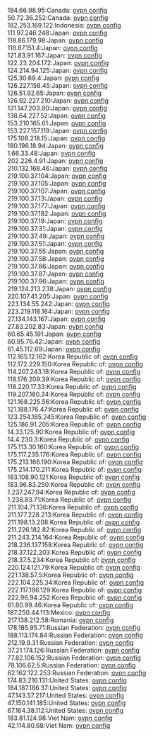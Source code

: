 184.66.98.95:Canada: [ovpn config](vpn/184_66_98_95.ovpn)  
50.72.36.252:Canada: [ovpn config](vpn/50_72_36_252.ovpn)  
182.253.169.122:Indonesia: [ovpn config](vpn/182_253_169_122.ovpn)  
111.97.246.248:Japan: [ovpn config](vpn/111_97_246_248.ovpn)  
118.86.179.98:Japan: [ovpn config](vpn/118_86_179_98.ovpn)  
118.87.151.4:Japan: [ovpn config](vpn/118_87_151_4.ovpn)  
121.83.91.167:Japan: [ovpn config](vpn/121_83_91_167.ovpn)  
122.23.204.172:Japan: [ovpn config](vpn/122_23_204_172.ovpn)  
124.214.94.125:Japan: [ovpn config](vpn/124_214_94_125.ovpn)  
125.30.69.4:Japan: [ovpn config](vpn/125_30_69_4.ovpn)  
126.227.158.45:Japan: [ovpn config](vpn/126_227_158_45.ovpn)  
126.51.92.65:Japan: [ovpn config](vpn/126_51_92_65.ovpn)  
126.92.227.210:Japan: [ovpn config](vpn/126_92_227_210.ovpn)  
131.147.203.90:Japan: [ovpn config](vpn/131_147_203_90.ovpn)  
138.64.227.52:Japan: [ovpn config](vpn/138_64_227_52.ovpn)  
153.210.165.61:Japan: [ovpn config](vpn/153_210_165_61.ovpn)  
153.227.157.119:Japan: [ovpn config](vpn/153_227_157_119.ovpn)  
175.108.218.15:Japan: [ovpn config](vpn/175_108_218_15.ovpn)  
180.196.18.94:Japan: [ovpn config](vpn/180_196_18_94.ovpn)  
1.66.33.48:Japan: [ovpn config](vpn/1_66_33_48.ovpn)  
202.226.4.91:Japan: [ovpn config](vpn/202_226_4_91.ovpn)  
210.132.168.46:Japan: [ovpn config](vpn/210_132_168_46.ovpn)  
219.100.37.104:Japan: [ovpn config](vpn/219_100_37_104.ovpn)  
219.100.37.105:Japan: [ovpn config](vpn/219_100_37_105.ovpn)  
219.100.37.107:Japan: [ovpn config](vpn/219_100_37_107.ovpn)  
219.100.37.13:Japan: [ovpn config](vpn/219_100_37_13.ovpn)  
219.100.37.177:Japan: [ovpn config](vpn/219_100_37_177.ovpn)  
219.100.37.182:Japan: [ovpn config](vpn/219_100_37_182.ovpn)  
219.100.37.19:Japan: [ovpn config](vpn/219_100_37_19.ovpn)  
219.100.37.31:Japan: [ovpn config](vpn/219_100_37_31.ovpn)  
219.100.37.49:Japan: [ovpn config](vpn/219_100_37_49.ovpn)  
219.100.37.51:Japan: [ovpn config](vpn/219_100_37_51.ovpn)  
219.100.37.55:Japan: [ovpn config](vpn/219_100_37_55.ovpn)  
219.100.37.58:Japan: [ovpn config](vpn/219_100_37_58.ovpn)  
219.100.37.86:Japan: [ovpn config](vpn/219_100_37_86.ovpn)  
219.100.37.87:Japan: [ovpn config](vpn/219_100_37_87.ovpn)  
219.100.37.96:Japan: [ovpn config](vpn/219_100_37_96.ovpn)  
219.124.213.238:Japan: [ovpn config](vpn/219_124_213_238.ovpn)  
220.107.41.205:Japan: [ovpn config](vpn/220_107_41_205.ovpn)  
223.134.55.242:Japan: [ovpn config](vpn/223_134_55_242.ovpn)  
223.219.116.164:Japan: [ovpn config](vpn/223_219_116_164.ovpn)  
27.134.143.167:Japan: [ovpn config](vpn/27_134_143_167.ovpn)  
27.83.202.83:Japan: [ovpn config](vpn/27_83_202_83.ovpn)  
60.65.45.191:Japan: [ovpn config](vpn/60_65_45_191.ovpn)  
60.95.76.42:Japan: [ovpn config](vpn/60_95_76_42.ovpn)  
61.45.112.69:Japan: [ovpn config](vpn/61_45_112_69.ovpn)  
112.165.12.162:Korea Republic of: [ovpn config](vpn/112_165_12_162.ovpn)  
112.172.229.150:Korea Republic of: [ovpn config](vpn/112_172_229_150.ovpn)  
114.207.243.18:Korea Republic of: [ovpn config](vpn/114_207_243_18.ovpn)  
118.176.209.39:Korea Republic of: [ovpn config](vpn/118_176_209_39.ovpn)  
118.220.17.33:Korea Republic of: [ovpn config](vpn/118_220_17_33.ovpn)  
119.207.180.34:Korea Republic of: [ovpn config](vpn/119_207_180_34.ovpn)  
121.168.225.56:Korea Republic of: [ovpn config](vpn/121_168_225_56.ovpn)  
121.188.176.47:Korea Republic of: [ovpn config](vpn/121_188_176_47.ovpn)  
123.254.185.245:Korea Republic of: [ovpn config](vpn/123_254_185_245.ovpn)  
125.186.91.205:Korea Republic of: [ovpn config](vpn/125_186_91_205.ovpn)  
14.33.125.90:Korea Republic of: [ovpn config](vpn/14_33_125_90.ovpn)  
14.4.230.3:Korea Republic of: [ovpn config](vpn/14_4_230_3.ovpn)  
175.113.30.160:Korea Republic of: [ovpn config](vpn/175_113_30_160.ovpn)  
175.117.235.176:Korea Republic of: [ovpn config](vpn/175_117_235_176.ovpn)  
175.213.166.190:Korea Republic of: [ovpn config](vpn/175_213_166_190.ovpn)  
175.214.170.211:Korea Republic of: [ovpn config](vpn/175_214_170_211.ovpn)  
183.108.90.121:Korea Republic of: [ovpn config](vpn/183_108_90_121.ovpn)  
183.96.83.250:Korea Republic of: [ovpn config](vpn/183_96_83_250.ovpn)  
1.237.247.94:Korea Republic of: [ovpn config](vpn/1_237_247_94.ovpn)  
1.238.83.71:Korea Republic of: [ovpn config](vpn/1_238_83_71.ovpn)  
211.104.71.136:Korea Republic of: [ovpn config](vpn/211_104_71_136.ovpn)  
211.177.228.213:Korea Republic of: [ovpn config](vpn/211_177_228_213.ovpn)  
211.198.13.208:Korea Republic of: [ovpn config](vpn/211_198_13_208.ovpn)  
211.226.182.82:Korea Republic of: [ovpn config](vpn/211_226_182_82.ovpn)  
211.243.214.164:Korea Republic of: [ovpn config](vpn/211_243_214_164.ovpn)  
218.236.137.158:Korea Republic of: [ovpn config](vpn/218_236_137_158.ovpn)  
218.37.122.203:Korea Republic of: [ovpn config](vpn/218_37_122_203.ovpn)  
218.37.5.234:Korea Republic of: [ovpn config](vpn/218_37_5_234.ovpn)  
220.124.121.79:Korea Republic of: [ovpn config](vpn/220_124_121_79.ovpn)  
221.138.57.5:Korea Republic of: [ovpn config](vpn/221_138_57_5.ovpn)  
222.104.225.34:Korea Republic of: [ovpn config](vpn/222_104_225_34.ovpn)  
222.117.186.129:Korea Republic of: [ovpn config](vpn/222_117_186_129.ovpn)  
222.96.94.252:Korea Republic of: [ovpn config](vpn/222_96_94_252.ovpn)  
61.80.99.46:Korea Republic of: [ovpn config](vpn/61_80_99_46.ovpn)  
187.250.44.113:Mexico: [ovpn config](vpn/187_250_44_113.ovpn)  
217.138.212.58:Romania: [ovpn config](vpn/217_138_212_58.ovpn)  
178.185.95.71:Russian Federation: [ovpn config](vpn/178_185_95_71.ovpn)  
188.113.174.84:Russian Federation: [ovpn config](vpn/188_113_174_84.ovpn)  
212.19.9.31:Russian Federation: [ovpn config](vpn/212_19_9_31.ovpn)  
37.21.174.126:Russian Federation: [ovpn config](vpn/37_21_174_126.ovpn)  
77.82.106.152:Russian Federation: [ovpn config](vpn/77_82_106_152.ovpn)  
78.106.62.5:Russian Federation: [ovpn config](vpn/78_106_62_5.ovpn)  
82.162.122.253:Russian Federation: [ovpn config](vpn/82_162_122_253.ovpn)  
174.83.216.131:United States: [ovpn config](vpn/174_83_216_131.ovpn)  
184.187.186.37:United States: [ovpn config](vpn/184_187_186_37.ovpn)  
47.143.57.217:United States: [ovpn config](vpn/47_143_57_217.ovpn)  
47.150.141.185:United States: [ovpn config](vpn/47_150_141_185.ovpn)  
67.164.38.112:United States: [ovpn config](vpn/67_164_38_112.ovpn)  
183.81.124.98:Viet Nam: [ovpn config](vpn/183_81_124_98.ovpn)  
42.114.80.68:Viet Nam: [ovpn config](vpn/42_114_80_68.ovpn)  
